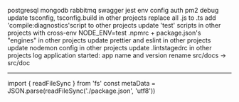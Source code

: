 postgresql
mongodb
rabbitmq
swagger
jest
env
config
auth
pm2
debug
update tsconfig, tsconfig.build in other projects
replace all .js to .ts
add 'compile:diagnostics'script to other projects
update 'test' scripts in other projects with cross-env NODE_ENV=test
.npmrc + package.json's "engines" in other projects
update prettier and eslint in other projects
update nodemon config in other projects
update .lintstagedrc in other projects
log application started: app name and version
rename src/docs -> src/doc

---

import { readFileSync } from 'fs'
const metaData = JSON.parse(readFileSync('./package.json', 'utf8'))
